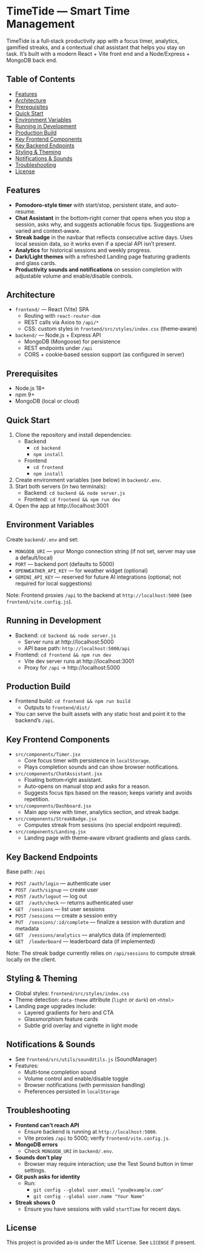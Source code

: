 # TimeTide — Smart Time Management

TimeTide is a full‑stack productivity app with a focus timer, analytics, gamified streaks, and a contextual chat assistant that helps you stay on task. It’s built with a modern React + Vite front end and a Node/Express + MongoDB back end.

## Table of Contents
- [Features](#features)
- [Architecture](#architecture)
- [Prerequisites](#prerequisites)
- [Quick Start](#quick-start)
- [Environment Variables](#environment-variables)
- [Running in Development](#running-in-development)
- [Production Build](#production-build)
- [Key Frontend Components](#key-frontend-components)
- [Key Backend Endpoints](#key-backend-endpoints)
- [Styling & Theming](#styling--theming)
- [Notifications & Sounds](#notifications--sounds)
- [Troubleshooting](#troubleshooting)
- [License](#license)

## Features
- **Pomodoro-style timer** with start/stop, persistent state, and auto-resume.
- **Chat Assistant** in the bottom‑right corner that opens when you stop a session, asks why, and suggests actionable focus tips. Suggestions are varied and context‑aware.
- **Streak badge** in the navbar that reflects consecutive active days. Uses local session data, so it works even if a special API isn’t present.
- **Analytics** for historical sessions and weekly progress.
- **Dark/Light themes** with a refreshed Landing page featuring gradients and glass cards.
- **Productivity sounds and notifications** on session completion with adjustable volume and enable/disable controls.

## Architecture
- `frontend/` — React (Vite) SPA
  - Routing with `react-router-dom`
  - REST calls via Axios to `/api/*`
  - CSS: custom styles in `frontend/src/styles/index.css` (theme‑aware)
- `backend/` — Node.js + Express API
  - MongoDB (Mongoose) for persistence
  - REST endpoints under `/api`
  - CORS + cookie‑based session support (as configured in server)

## Prerequisites
- Node.js 18+
- npm 9+
- MongoDB (local or cloud)

## Quick Start
1. Clone the repository and install dependencies:
   - Backend
     - `cd backend`
     - `npm install`
   - Frontend
     - `cd frontend`
     - `npm install`
2. Create environment variables (see below) in `backend/.env`.
3. Start both servers (in two terminals):
   - Backend: `cd backend && node server.js`
   - Frontend: `cd frontend && npm run dev`
4. Open the app at http://localhost:3001

## Environment Variables
Create `backend/.env` and set:
- `MONGODB_URI` — your Mongo connection string (if not set, server may use a default/local)
- `PORT` — backend port (defaults to 5000)
- `OPENWEATHER_API_KEY` — for weather widget (optional)
- `GEMINI_API_KEY` — reserved for future AI integrations (optional; not required for local suggestions)

Note: Frontend proxies `/api` to the backend at `http://localhost:5000` (see `frontend/vite.config.js`).

## Running in Development
- Backend: `cd backend && node server.js`
  - Server runs at http://localhost:5000
  - API base path: `http://localhost:5000/api`
- Frontend: `cd frontend && npm run dev`
  - Vite dev server runs at http://localhost:3001
  - Proxy for `/api` → http://localhost:5000

## Production Build
- Frontend build: `cd frontend && npm run build`
  - Outputs to `frontend/dist/`
- You can serve the built assets with any static host and point it to the backend’s `/api`.

## Key Frontend Components
- `src/components/Timer.jsx`
  - Core focus timer with persistence in `localStorage`.
  - Plays completion sounds and can show browser notifications.
- `src/components/ChatAssistant.jsx`
  - Floating bottom‑right assistant.
  - Auto‑opens on manual stop and asks for a reason.
  - Suggests focus tips based on the reason; keeps variety and avoids repetition.
- `src/components/Dashboard.jsx`
  - Main app view with timer, analytics section, and streak badge.
- `src/components/StreakBadge.jsx`
  - Computes streak from sessions (no special endpoint required).
- `src/components/Landing.jsx`
  - Landing page with theme‑aware vibrant gradients and glass cards.

## Key Backend Endpoints
Base path: `/api`
- `POST /auth/login` — authenticate user
- `POST /auth/signup` — create user
- `POST /auth/logout` — log out
- `GET  /auth/check` — returns authenticated user
- `GET  /sessions` — list user sessions
- `POST /sessions` — create a session entry
- `PUT  /sessions/:id/complete` — finalize a session with duration and metadata
- `GET  /sessions/analytics` — analytics data (if implemented)
- `GET  /leaderboard` — leaderboard data (if implemented)

Note: The streak badge currently relies on `/api/sessions` to compute streak locally on the client.

## Styling & Theming
- Global styles: `frontend/src/styles/index.css`
- Theme detection: `data-theme` attribute (`light` or `dark`) on `<html>`
- Landing page upgrades include:
  - Layered gradients for hero and CTA
  - Glassmorphism feature cards
  - Subtle grid overlay and vignette in light mode

## Notifications & Sounds
- See `frontend/src/utils/soundUtils.js` (SoundManager)
- Features:
  - Multi‑tone completion sound
  - Volume control and enable/disable toggle
  - Browser notifications (with permission handling)
  - Preferences persisted in `localStorage`

## Troubleshooting
- **Frontend can’t reach API**
  - Ensure backend is running at `http://localhost:5000`.
  - Vite proxies `/api` to 5000; verify `frontend/vite.config.js`.
- **MongoDB errors**
  - Check `MONGODB_URI` in `backend/.env`.
- **Sounds don’t play**
  - Browser may require interaction; use the Test Sound button in timer settings.
- **Git push asks for identity**
  - Run:
    - `git config --global user.email "you@example.com"`
    - `git config --global user.name "Your Name"`
- **Streak shows 0**
  - Ensure you have sessions with valid `startTime` for recent days.

## License
This project is provided as‑is under the MIT License. See `LICENSE` if present.
